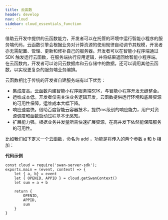 ```yaml
---
title: 云函数 
header: develop
nav: cloud
sidebar: cloud_essentials_function
---
```



 

借助云开发中提供的云函数能力，开发者可以在托管的环境中运行智能小程序的服务端代码，云函数引擎会根据业务对计算资源的使用规律自动调节其规模，开发者亦无需配置、管理、更新和修补自己的服务器。开发者可以在智能小程序端通过 SDK 触发运行云函数，在服务端执行应用逻辑，并将结果返回给智能小程序端。在云函数内，开发者可以访问云数据库和云存储中的数据，还可以调用其他云函数，以实现更复杂的服务端业务编排。

云函数相比于传统的开发者自建服务端有以下优势：
* 集成度高。云函数内建智能小程序服务端SDK，与智能小程序开发无缝整合。
* 运维成本低。开发者仅需关注业务逻辑开发，云函数提供运行环境和底层资源的可用性保障，运维成本大幅下降。
* 响应速度快。借助百度智能云容器技术，提供ms级别的响应能力，用户对资源调度和函数启动过程基本无感知。
* 扩展能力强。根据业务并发量所需快速扩展资源，在高并发下依然能保障服务的可用性。


比如我们如下定义一个云函数，命名为 add ，功能是将传入的两个参数 a 和 b 相加：

**代码示例**
```
const cloud = require('swan-server-sdk');
exports.main = (event, context) => {
    let { a, b} = event
    let { OPENID, APPID } = cloud.getSwanContext()
    let sum = a + b

    return {
        OPENID,
        APPID,
        sum
    }
}
```